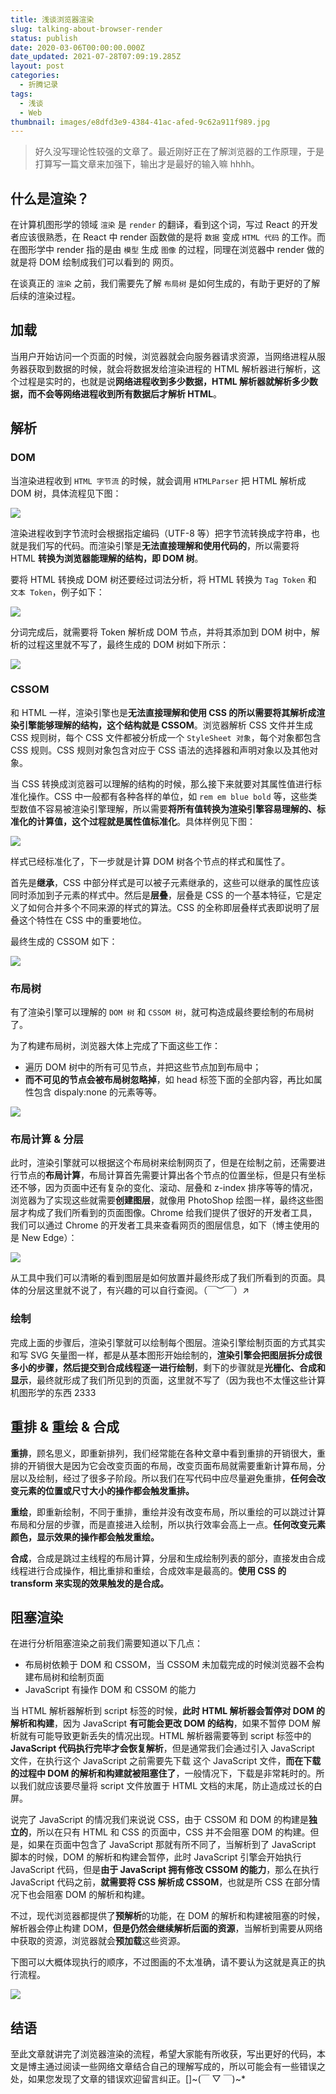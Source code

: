```yaml
---
title: 浅谈浏览器渲染
slug: talking-about-browser-render
status: publish
date: 2020-03-06T00:00:00.000Z
date_updated: 2021-07-28T07:09:19.285Z
layout: post
categories:
  - 折腾记录
tags:
  - 浅谈
  - Web
thumbnail: images/e8dfd3e9-4384-41ac-afed-9c62a911f989.jpg
---
```


> 好久没写理论性较强的文章了。最近刚好正在了解浏览器的工作原理，于是打算写一篇文章来加强下，输出才是最好的输入嘛 hhhh。

## 什么是渲染？

在计算机图形学的领域 `渲染` 是 `render` 的翻译，看到这个词，写过 React 的开发者应该很熟悉，在 React 中 render 函数做的是将 `数据` 变成 `HTML 代码` 的工作。而在图形学中 render 指的是由 `模型` 生成 `图像` 的过程，同理在浏览器中 render 做的就是将 DOM 绘制成我们可以看到的 网页。

在谈真正的 `渲染` 之前，我们需要先了解 `布局树` 是如何生成的，有助于更好的了解后续的渲染过程。

## 加载

当用户开始访问一个页面的时候，浏览器就会向服务器请求资源，当网络进程从服务器获取到数据的时候，就会将数据发给渲染进程的 HTML 解析器进行解析，这个过程是实时的，也就是说**网络进程收到多少数据，HTML 解析器就解析多少数据，而不会等网络进程收到所有数据后才解析 HTML**。

## 解析

### DOM

当渲染进程收到 `HTML 字节流` 的时候，就会调用 `HTMLParser` 把 HTML 解析成 DOM 树，具体流程见下图：

![](images/40154c12-65e7-4a71-a336-62ef63e922c2.jpg)

渲染进程收到字节流时会根据指定编码（UTF-8 等）把字节流转换成字符串，也就是我们写的代码。而渲染引擎是**无法直接理解和使用代码的**，所以需要将 HTML **转换为浏览器能理解的结构，即 DOM 树**。

要将 HTML 转换成 DOM 树还要经过词法分析，将 HTML 转换为 `Tag Token` 和 `文本 Token`，例子如下：

![](images/3a60bf29-fd4d-4da3-8b08-3065d64c6bdc.jpg)

分词完成后，就需要将 Token 解析成 DOM 节点，并将其添加到 DOM 树中，解析的过程这里就不写了，最终生成的 DOM 树如下所示：

![](images/a10db461-0e0b-46f0-be97-8a16c38e9e91.jpg)

### CSSOM

和 HTML 一样，渲染引擎也是**无法直接理解和使用 CSS 的所以需要将其解析成渲染引擎能够理解的结构，这个结构就是 CSSOM**。浏览器解析 CSS 文件并生成 CSS 规则树，每个 CSS 文件都被分析成一个 `StyleSheet 对象`，每个对象都包含 CSS 规则。CSS 规则对象包含对应于 CSS 语法的选择器和声明对象以及其他对象。

当 CSS 转换成浏览器可以理解的结构的时候，那么接下来就要对其属性值进行标准化操作。CSS 中一般都有各种各样的单位，如 `rem em blue bold` 等，这些类型数值不容易被渲染引擎理解，所以需要**将所有值转换为渲染引擎容易理解的、标准化的计算值，这个过程就是属性值标准化**。具体样例见下图：

![](images/e296e00d-ba4f-42aa-848a-e414e4239829.jpg)

样式已经标准化了，下一步就是计算 DOM 树各个节点的样式和属性了。

首先是**继承**，CSS 中部分样式是可以被子元素继承的，这些可以继承的属性应该同时添加到子元素的样式中。然后是**层叠**，层叠是 CSS 的一个基本特征，它是定义了如何合并多个不同来源的样式的算法。CSS 的全称即层叠样式表即说明了层叠这个特性在 CSS 中的重要地位。

最终生成的 CSSOM 如下：

![](images/ef7ae084-1984-422c-8899-9c623f4155c6.jpg)

### 布局树

有了渲染引擎可以理解的 `DOM 树` 和 `CSSOM 树`，就可构造成最终要绘制的布局树了。

为了构建布局树，浏览器大体上完成了下面这些工作：

- 遍历 DOM 树中的所有可见节点，并把这些节点加到布局中；
- **而不可见的节点会被布局树忽略掉**，如 head 标签下面的全部内容，再比如属性包含 dispaly:none 的元素等等。

![](images/949738a4-aae4-4253-b6f6-3c4dccc7d507.jpg)

### 布局计算 & 分层

此时，渲染引擎就可以根据这个布局树来绘制网页了，但是在绘制之前，还需要进行节点的**布局计算**，布局计算首先需要计算出各个节点的位置坐标，但是只有坐标还不够，因为页面中还有复杂的变化、滚动、层叠和 z-index 排序等等的情况，浏览器为了实现这些就需要**创建图层**，就像用 PhotoShop 绘图一样，最终这些图层才构成了我们所看到的页面图像。Chrome 给我们提供了很好的开发者工具，我们可以通过 Chrome 的开发者工具来查看网页的图层信息，如下（博主使用的是 New Edge）：

![](images/511d55d5-a2d5-46c5-b0fd-ca8b3a111c4d.jpg)

从工具中我们可以清晰的看到图层是如何放置并最终形成了我们所看到的页面。具体的分层这里就不说了，有兴趣的可以自行查阅。（￣︶￣）↗

### 绘制

完成上面的步骤后，渲染引擎就可以绘制每个图层。渲染引擎绘制页面的方式其实和写 SVG 矢量图一样，都是从基本图形开始绘制的，**渲染引擎会把图层拆分成很多小的步骤，然后提交到合成线程逐一进行绘制**，剩下的步骤就是**光栅化、合成和显示**，最终就形成了我们所见到的页面，这里就不写了（因为我也不太懂这些计算机图形学的东西 2333

## 重排 & 重绘 & 合成

**重排**，顾名思义，即重新排列，我们经常能在各种文章中看到重排的开销很大，重排的开销很大是因为它会改变页面的布局，改变页面布局就需要重新计算布局，分层以及绘制，经过了很多子阶段。所以我们在写代码中应尽量避免重排，**任何会改变元素的位置或尺寸大小的操作都会触发重排。**

**重绘**，即重新绘制，不同于重排，重绘并没有改变布局，所以重绘的可以跳过计算布局和分层的步骤，而是直接进入绘制，所以执行效率会高上一点。**任何改变元素颜色，显示效果的操作都会触发重绘。**

**合成**，合成是跳过主线程的布局计算，分层和生成绘制列表的部分，直接发由合成线程进行合成操作，相比重排和重绘，合成效率是最高的。**使用 CSS 的 transform 来实现的效果触发的是合成。**

## 阻塞渲染

在进行分析阻塞渲染之前我们需要知道以下几点：

- 布局树依赖于 DOM 和 CSSOM，当 CSSOM 未加载完成的时候浏览器不会构建布局树和绘制页面
- JavaScript 有操作 DOM 和 CSSOM 的能力

当 HTML 解析器解析到 script 标签的时候，**此时 HTML 解析器会暂停对 DOM 的解析和构建**，因为 JavaScript **有可能会更改 DOM 的结构**，如果不暂停 DOM 解析就有可能导致更新丢失的情况出现。HTML 解析器需要等到 script 标签中的 **JavaScript 代码执行完毕才会恢复解析**，但是通常我们会通过引入 JavaScript 文件，在执行这个 JavaScript 之前需要先下载 这个 JavaScript 文件，**而在下载的过程中 DOM 的解析和构建就被阻塞住了**，一般情况下，下载是非常耗时的。所以我们就应该要尽量将 script 文件放置于 HTML 文档的末尾，防止造成过长的白屏。

说完了 JavaScript 的情况我们来说说 CSS，由于 CSSOM 和 DOM 的构建是**独立的**，所以在只有 HTML 和 CSS 的页面中，CSS 并不会阻塞 DOM 的构建。但是，如果在页面中包含了 JavaScript 那就有所不同了，当解析到了 JavaScript 脚本的时候，DOM 的解析和构建会暂停，此时 JavaScript 引擎会开始执行 JavaScript 代码，但是**由于 JavaScript 拥有修改 CSSOM 的能力**，那么在执行 JavaScript 代码之前，**就需要将 CSS 解析成 CSSOM**，也就是所 CSS 在部分情况下也会阻塞 DOM 的解析和构建。

不过，现代浏览器都提供了**预解析**的功能，在 DOM 的解析和构建被阻塞的时候，解析器会停止构建 DOM，**但是仍然会继续解析后面的资源**，当解析到需要从网络中获取的资源，浏览器就会**预加载**这些资源。

下图可以大概体现执行的顺序，不过图画的不太准确，请不要认为这就是真正的执行流程。

![](images/bff23f1b-57d3-432a-bad3-ab2848b237e2.jpg)

## 结语

至此文章就讲完了浏览器渲染的流程，希望大家能有所收获，写出更好的代码，本文是博主通过阅读一些网络文章结合自己的理解写成的，所以可能会有一些错误之处，如果您发现了文章的错误欢迎留言纠正。\[\]~(￣ ▽ ￣)~\*
